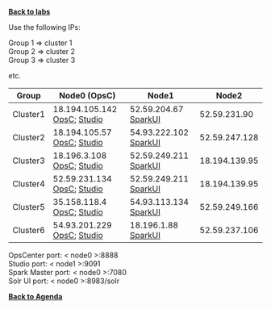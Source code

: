**[Back to labs](./..)**


Use the following IPs:  

Group 1 => cluster 1  
Group 2 => cluster 2  
Group 3 => cluster 3

etc.


|  Group    |  Node0 (OpsC)  |  Node1         | Node2               |  
|-----------|----------------|----------------|---------------------|
| Cluster1  | 18.194.105.142 [OpsC](http://18.194.105.142:8888); [Studio](http://18.194.105.142:9091) | 52.59.204.67 [SparkUI](http://52.59.204.67:7080)| 52.59.231.90        |
| Cluster2  | 18.194.105.57 [OpsC](http://18.194.105.57:8888); [Studio](http://18.194.105.57:9091) | 54.93.222.102 [SparkUI](http://54.93.222.102:7080)| 52.59.247.128       |   
| Cluster3  | 18.196.3.108 [OpsC](http://18.196.3.108:8888); [Studio](http://18.196.3.108:9091)  | 52.59.249.211 [SparkUI](http://52.59.249.211:7080) | 18.194.139.95       |
| Cluster4  | 52.59.231.134 [OpsC](http://52.59.231.134:8888); [Studio](http://52.59.231.134:9091) | 52.59.249.211 [SparkUI](http://52.59.249.211:7080) | 18.194.139.95       |
| Cluster5  | 35.158.118.4 [OpsC](http://35.158.118.4:8888); [Studio](http://35.158.118.4:9091)  | 54.93.113.134 [SparkUI](http://54.93.113.134:7080) | 52.59.249.166       |
| Cluster6  | 54.93.201.229 [OpsC](http://54.93.201.229:8888); [Studio](http://54.93.201.229:9091) | 18.196.1.88 [SparkUI](http://18.196.1.88:7080)   | 52.59.237.106       |


OpsCenter port: < node0 >:8888    
Studio port: < node1 >:9091   
Spark Master port: < node0 >:7080   
Solr UI port: < node0 >:8983/solr   



**[Back to Agenda](./..)**
